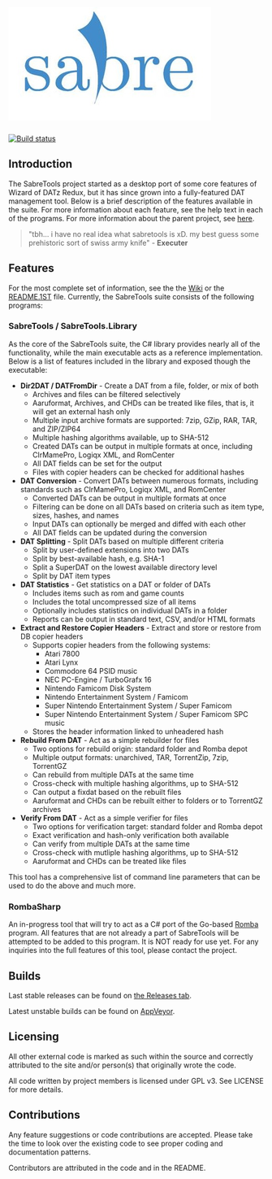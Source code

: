 # ![](images/sabretools-rect.png)

[![Build status](https://ci.appveyor.com/api/projects/status/c3hsfpmqhg40al35/branch/main?svg=true)](https://ci.appveyor.com/project/mnadareski/sabretools/branch/main)

## Introduction

The SabreTools project started as a desktop port of some core features of Wizard of DATz Redux, but it has since grown into a fully-featured DAT management tool. Below is a brief description of the features available in the suite. For more information about each feature, see the help text in each of the programs. For more information about the parent project, see [here](https://github.com/SabreTools/wizzardRedux).

> "tbh...  i have no real idea what sabretools is xD. my best guess  some prehistoric sort of swiss army knife" - **Executer**

## Features

For the most complete set of information, see the the [Wiki](https://github.com/SabreTools/SabreTools/wiki) or the [README.1ST](https://raw.githubusercontent.com/SabreTools/SabreTools/main/SabreTools.Library/README.1ST) file. Currently, the SabreTools suite consists of the following programs:

### SabreTools / SabreTools.Library

As the core of the SabreTools suite, the C# library provides nearly all of the functionality, while the main executable acts as a reference implementation. Below is a list of features included in the library and exposed though the executable:

* **Dir2DAT / DATFromDir** - Create a DAT from a file, folder, or mix of both
	* Archives and files can be filtered selectively
	* Aaruformat, Archives, and CHDs can be treated like files, that is, it will get an external hash only
	* Multiple input archive formats are supported: 7zip, GZip, RAR, TAR, and ZIP/ZIP64
	* Multiple hashing algorithms available, up to SHA-512
	* Created DATs can be output in multiple formats at once, including ClrMamePro, Logiqx XML, and RomCenter
	* All DAT fields can be set for the output
	* Files with copier headers can be checked for additional hashes
* **DAT Conversion** - Convert DATs between numerous formats, including standards such as ClrMamePro, Logiqx XML, and RomCenter
	* Converted DATs can be output in multiple formats at once
	* Filtering can be done on all DATs based on criteria such as item type, sizes, hashes, and names
	* Input DATs can optionally be merged and diffed with each other
	* All DAT fields can be updated during the conversion
* **DAT Splitting** - Split DATs based on multiple different criteria
	* Split by user-defined extensions into two DATs
	* Split by best-available hash, e.g. SHA-1
	* Split a SuperDAT on the lowest available directory level
	* Split by DAT item types
* **DAT Statistics** - Get statistics on a DAT or folder of DATs
	* Includes items such as rom and game counts
	* Includes the total uncompressed size of all items
	* Optionally includes statistics on individual DATs in a folder
	* Reports can be output in standard text, CSV, and/or HTML formats
* **Extract and Restore Copier Headers** - Extract and store or restore from DB copier headers
	* Supports copier headers from the following systems:
		* Atari 7800
		* Atari Lynx
		* Commodore 64 PSID music
		* NEC PC-Engine / TurboGrafx 16
		* Nintendo Famicom Disk System
		* Nintendo Entertainment System / Famicom
		* Super Nintendo Entertainment System / Super Famicom
		* Super Nintendo Entertainment System / Super Famicom SPC music
	* Stores the header information linked to unheadered hash
* **Rebuild From DAT** - Act as a simple rebuilder for files
	* Two options for rebuild origin: standard folder and Romba depot
	* Multiple output formats: unarchived, TAR, TorrentZip, 7zip, TorrentGZ
	* Can rebuild from multiple DATs at the same time
	* Cross-check with multiple hashing algorithms, up to SHA-512
	* Can output a fixdat based on the rebuilt files
	* Aaruformat and CHDs can be rebuilt either to folders or to TorrentGZ archives
* **Verify From DAT** - Act as a simple verifier for files
	* Two options for verification target: standard folder and Romba depot
	* Exact verification and hash-only verification both available
	* Can verify from multiple DATs at the same time
	* Cross-check with mutliple hashing algorithms, up to SHA-512
	* Aaruformat and CHDs can be treated like files

This tool has a comprehensive list of command line parameters that can be used to do the above and much more.

### RombaSharp

An in-progress tool that will try to act as a C# port of the Go-based [Romba](https://github.com/uwedeportivo/romba/) program. All features that are not already a part of SabreTools will be attempted to be added to this program. It is NOT ready for use yet. For any inquiries into the full features of this tool, please contact the project.

## Builds

Last stable releases can be found on [the Releases tab](https://github.com/SabreTools/SabreTools/releases).

Latest unstable builds can be found on [AppVeyor](https://ci.appveyor.com/project/mnadareski/sabretools/branch/main).

## Licensing

All other external code is marked as such within the source and correctly attributed to the site and/or person(s) that originally wrote the code.

All code written by project members is licensed under GPL v3. See LICENSE for more details.

## Contributions

Any feature suggestions or code contributions are accepted. Please take the time to look over the existing code to see proper coding and documentation patterns.

Contributors are attributed in the code and in the README.